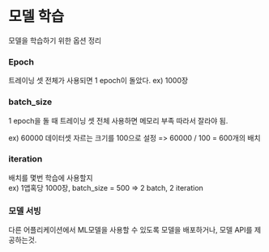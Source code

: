 # 모델 학습
모델을 학습하기 위한 옵션 정리

### Epoch
트레이닝 셋 전체가 사용되면 1 epoch이 돌았다. ex) 1000장

### batch_size
1 epoch을 돌 때 트레이닝 셋 전체 사용하면 메모리 부족 따라서 잘라야 됨.

ex) 60000 데이터셋 자르는 크기를 100으로 설정 => 60000 / 100 = 600개의 배치

### iteration
배치를 몇번 학습에 사용할지  
ex) 1앱혹당 1000장, batch_size = 500 ⇒ 2 batch, 2 iteration

### 모델 서빙
다른 어플리케이션에서 ML모델을 사용할 수 있도록 모델을 배포하거나, 모델 API를 제공하는것.